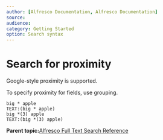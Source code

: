 ```yaml
---
author: [Alfresco Documentation, Alfresco Documentation]
source: 
audience: 
category: Getting Started
option: Search syntax
---
```


# Search for proximity

Google-style proximity is supported.

To specify proximity for fields, use grouping.

```
big * apple
TEXT:(big * apple)
big *(3) apple
TEXT:(big *(3) apple)
```

**Parent topic:**[Alfresco Full Text Search Reference](../concepts/rm-searchsyntax-intro.md)

